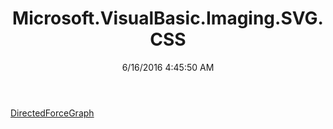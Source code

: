 ﻿---
title: Microsoft.VisualBasic.Imaging.SVG.CSS
date: 6/16/2016 4:45:50 AM
---

[DirectedForceGraph](T-Microsoft.VisualBasic.Imaging.SVG.CSS.DirectedForceGraph.html)

